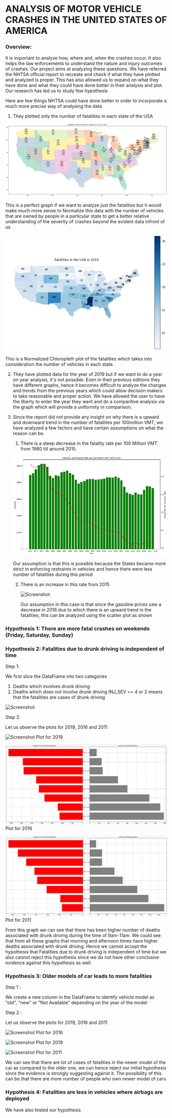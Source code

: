 # ANALYSIS OF MOTOR VEHICLE CRASHES IN THE UNITED STATES OF AMERICA

### Overview: 

It is important to analyze how, where and, when the crashes occur. It also helps the law enforcements to understand the nature and injury outcomes of crashes. Our project aims at analyzing these questions. We have referred the NHTSA official report to recreate and check if what they have plotted and analyzed is proper. This has also allowed us to expand on what they have done and what they could have done better in their analysis and plot. Our research has led us to study few hypothesis

Here are few things NHTSA could have done better in order to incorporate a much more precise way of analysing the data

1. They plotted only the number of fatalities in each state of the USA 

![Screenshot](Map_NHTSA.png)

This is a perfect graph if we want to analyze just the fatalities but it would make much more sense to Normalize this data with the number of vehicles that are owned by people in a particular state to get a better relative understanding of the severity of crashes beyond the evident data infront of us

![Screenshot](Normalized_NHTSA.png)

This is a Normalized Chloropleth plot of the fatalities which takes into consideration the number of vehicles in each state.


2. They have plotted data for the year of 2019 but if we want to do a year on year analysis, it's not possible. Even in their previous editions they have different graphs, hence it becomes difficult to analyze the changes and trends from the previous years which could allow decision makers to take reasonable and proper action. We have allowed the user to have the liberty to enter the year they want and do a comparitive analysis via the graph which will provide a uniformity in comparison.




3. Since the report did not provide any insight on why there is a upward and downward trend in the number of fatalities per 100million VMT, we have analyzed a few factors and have certain assumptions on what the reason can be.

    1. There is a steep decrease in the fatality rate per 100 Million VMT from 1980 till around 2015.
      
      ![Screenshot](fatality_line.png)

      Our assumption is that this is possible because the States became more strict in enforcing restraints in vehicles and hence there were       less number of fatalities during this period
      
    2. There is an increase in this rate from 2015
    
        ![Screenshot](scatterplot.jpeg)
        
        Our assumption in this case is that since the gasoline prices saw a decrease in 2016 due to which there is an upward trend in the fatalities, this can be analyzed using the scatter plot as shown
        


<!-- 
NHTSA has done a great job in plotting the fatalities in the states of USA for the year of 2019 using a map, but a better way to plot this graph would have been to first normalize the values based on the number of vehicles and then plot it on the map. This would have allowed them to see fatalities in relative terms and analyze better.  -->


### Hypothesis 1: There are more fatal crashes on weekends (Friday, Saturday, Sunday)

### Hypothesis 2: Fatalities due to drunk driving is independent of time

Step 1:

We first slice the DataFrame into two categories
1. Deaths which involves drunk driving
2. Deaths which does not involve drunk driving
INJ_SEV == 4 or 2 means that the fatalities are cases of drunk driving

![Screenshot](code_drunk.jpeg)

Step 2:

Let us observe the plots for 2019, 2016 and 2011

![Screenshot](drunk_death_2019.jpeg)
Plot for 2019

![Screenshot](drunk_death_2016.jpeg)
Plot for 2016

![Screenshot](drunk_death_2011.jpeg)
Plot for 2011

From this graph we can see that there has been higher number of deaths associated with drunk driving during the time of 9am-11am. We could see that from all these graphs that morning and afternoon times have higher deaths associated with drunk driving. Hence we cannot accept the hypothesis that Fatalities due to drunk driving is independent of time but we also cannot reject this hypothesis since we do not have other conclusive evidence against this hypothesis as well.

### Hypothesis 3: Older models of car leads to more fatalities

Step 1 :

We create a new column in the DataFrame to identify vehicle model as "old", "new" or "Not Available" depending on the year of the model

Step 2 : 

Let us observe the plots for 2019, 2016 and 2011

![Screenshot](model_2016.jpeg)
Plot for 2016

![Screenshot](model_2019.jpeg)
Plot for 2019

![Screenshot](model_2011.jpeg)
Plot for 2011

We can see that there are lot of cases of fatalities in the newer model of the car as compared to the older one, we can hence reject our initial hypothesis since the evidence is strongly suggesting against it. The possibility of this can be that there are more number of people who own newer model of cars 

### Hypothesis 4: Fatalities are less in vehicles where airbags are deployed
We have also tested our hypothesis



